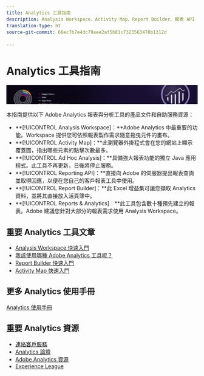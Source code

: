 ```yaml
---
title: Analytics 工具指南
description: Analysis Workspace、Activity Map、Report Builder、報表 API 和 Reports & Analytics (前身為 Omniture Analytics 產品) 的產品文件與自助資源。
translation-type: ht
source-git-commit: 66ec7b7e4dc79aee2af5b81c7323563478b1312d

---
```



# Analytics 工具指南

![橫幅](../../assets/doc_banner_analyze.png)

本指南提供以下 Adobe Analytics 報表與分析工具的產品文件和自助服務資源：

* **[!UICONTROL Analysis Workspace]：**Adobe Analytics 中最重要的功能。Workspace 提供您可依照報表製作需求隨意拖曳元件的畫布。
* **[!UICONTROL Activity Map]：**此瀏覽器外掛程式會在您的網站上顯示覆蓋圖，指出哪些元素的點擊次數最多。
* **[!UICONTROL Ad Hoc Analysis]：**具備強大報表功能的獨立 Java 應用程式。此工具不再更新，日後將停止服務。
* **[!UICONTROL Reporting API]：**直接向 Adobe 的伺服器提出報表查詢並取得回應，以便在您自己的客戶報表工具中使用。
* **[!UICONTROL Report Builder]：**此 Excel 增益集可讓您擷取 Analytics 資料，並將其直接放入活頁簿中。
* **[!UICONTROL Reports & Analytics]：**此工具包含數十種預先建立的報表。Adobe 建議您針對大部分的報表需求使用 Analysis Workspace。

## 重要 Analytics 工具文章

* [Analysis Workspace 快速入門](analysis-workspace/home.md)
* [我該使用哪種 Adobe Analytics 工具呢？](/help/admin/c-analytics-product-comparison/which-analytics-tool.md)
* [Report Builder 快速入門](report-builder/home.md)
* [Activity Map 快速入門](activity-map/activity-map.md)

## 更多 Analytics 使用手冊

[Analytics 使用手冊](/help/landing/home.md)

## 重要 Analytics 資源

* [連絡客戶服務](https://helpx.adobe.com/tw/contact/enterprise-support.ec.html)
* [Analytics 論壇](https://forums.adobe.com/community/experience-cloud/analytics-cloud/analytics)
* [Adobe Analytics 資源](https://forums.adobe.com/message/10660755)
* [Experience League](https://landing.adobe.com/experience-league/)

